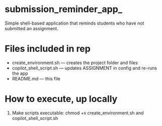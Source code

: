 # submission_reminder_app_<SanoRod00>

Simple shell-based application that reminds students who have not submitted an assignment.

# Files included in rep
- create_environment.sh — creates the project folder and files
- copilot_shell_script.sh — updates ASSIGNMENT in config and re-runs the app
- README.md — this file

# How to execute, up locally
1. Make scripts executable:
chmod +x create_environment.sh and copilot_shell_script.sh
